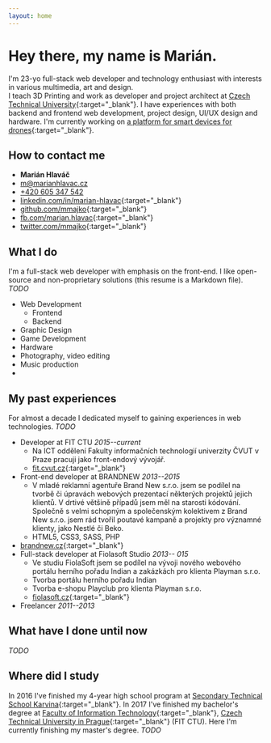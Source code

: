 ```yaml
---
layout: home
---
```


# Hey there, my&nbsp;name&nbsp;is&nbsp;Marián.

I'm 23-yo full-stack web developer and technology enthusiast with interests in various multimedia, art and design.  
I teach 3D Printing and work as developer and project architect at [Czech Technical University](http://fit.cvut.cz){:target="_blank"}. I have experiences with both backend and frontend web development, project design, UI/UX design and hardware. I'm currently working on [a platform for smart devices for drones](http://dronetag.eu){:target="_blank"}.

## How to contact me

- **Marián Hlaváč**
- [m@marianhlavac.cz](mailto:m@marianhlavac.cz)
- [+420 605 347 542](tel:+420605347542)
- [linkedin.com/in/marian-hlavac](http://linkedin.com/in/marian-hlavac){:target="_blank"}
- [github.com/mmajko](http://github.com/mmajko){:target="_blank"}
- [fb.com/marian.hlavac](http://fb.com/marian.hlavac){:target="_blank"}
- [twitter.com/mmajko](http://twitter.com/mmajko){:target="_blank"}

## What I do

I'm a full-stack web developer with emphasis on the front-end. 
I like open-source and non-proprietary solutions (this resume is a Markdown file).
_TODO_

- Web Development
    - Frontend
    - Backend
- Graphic Design
- Game Development
- Hardware
- Photography, video editing
- Music production
- 

## My past experiences

For almost a decade I dedicated myself to gaining experiences in web technologies. _TODO_

- Developer at FIT CTU *2015--current*
    - Na ICT oddělení Fakulty informačních technologií univerzity ČVUT v Praze pracuji jako front-endový vývojář.
    - [fit.cvut.cz](http://fit.cvut.cz){:target="_blank"}
- Front-end developer at BRANDNEW *2013--2015*
    - V mladé reklamní agentuře Brand New s.r.o. jsem se podílel na tvorbě či úpravách webových prezentací některých projektů jejich klientů. V drtivé většině případů jsem měl na starosti kódování. Společně s velmi schopným a společenským kolektivem z Brand New s.r.o. jsem rád tvořil poutavé kampaně a projekty pro významné klienty, jako Nestlé či Beko.
    - HTML5, CSS3, SASS, PHP
- [brandnew.cz](http://brandnew.cz){:target="_blank"}
- Full-stack developer at Fiolasoft Studio *2013-- 015*
    - Ve studiu FiolaSoft jsem se podílel na vývoji nového webového portálu herního pořadu Indian a zakázkách pro klienta Playman s.r.o.
    - Tvorba portálu herního pořadu Indian
    - Tvorba e-shopu Playclub pro klienta Playman s.r.o.
    - [fiolasoft.cz](http://fiolasoft.cz){:target="_blank"}
- Freelancer *2011--2013*

## What have I done until now

_TODO_

## Where did I study

In 2016 I've finished my 4-year high school program at [Secondary Technical School Karvina](http://www.spskarvina.cz/www/){:target="_blank"}. In 2017 I've finished my bachelor's degree at [Faculty of Information Technology](http://fit.cvut.cz){:target="_blank"}, [Czech Technical University in Prague](http://cvut.cz){:target="_blank"} (FIT CTU). Here I'm currently finishing my master's degree. _TODO_